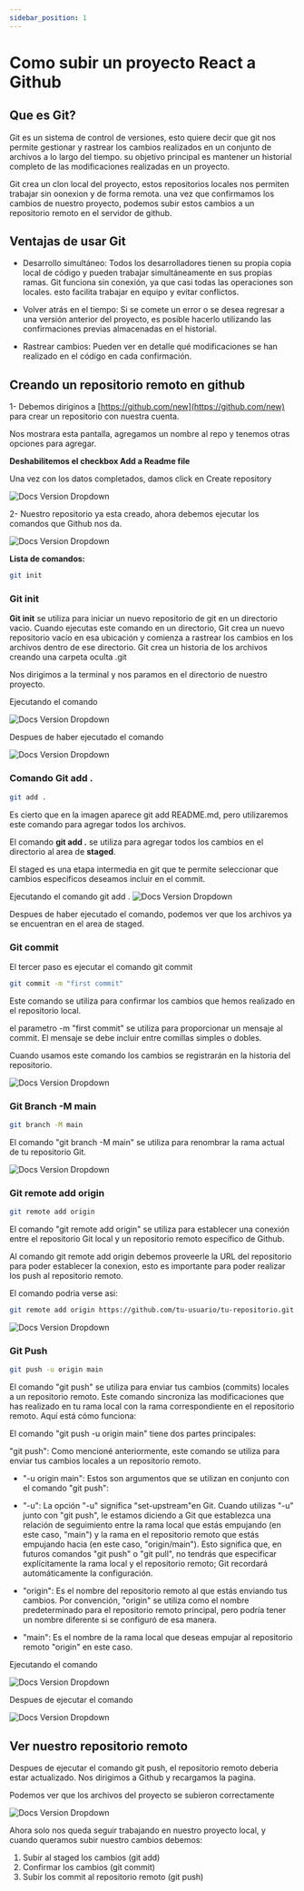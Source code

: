 ```yaml
---
sidebar_position: 1
---
```


# Como subir un proyecto React a Github

## Que es Git?

Git es un sistema de control de versiones, esto quiere decir que git nos permite gestionar y rastrear los cambios realizados en un conjunto de archivos a lo largo del tiempo. su objetivo principal es mantener un historial completo de las modificaciones realizadas en un proyecto.

Git crea un clon local del proyecto, estos repositorios locales nos permiten trabajar sin oonexion y de forma remota. una vez que confirmamos los cambios de nuestro proyecto, podemos subir estos cambios a un repositorio remoto en el servidor de github.

## Ventajas de usar Git

- Desarrollo simultáneo: Todos los desarrolladores tienen su propia copia local de código y pueden trabajar simultáneamente en sus propias ramas. Git funciona sin conexión, ya que casi todas las operaciones son locales. esto facilita trabajar en equipo y evitar conflictos.

- Volver atrás en el tiempo: Si se comete un error o se desea regresar a una versión anterior del proyecto, es posible hacerlo utilizando las confirmaciones previas almacenadas en el historial.

- Rastrear cambios: Pueden ver en detalle qué modificaciones se han realizado en el código en cada confirmación.

<!-- ![Docs Version Dropdown](./img/image1.png) -->

<!-- Add **Markdown or React** files to `src/pages` to create a **standalone page**: -->

<!-- <!-- - `src/pages/index.js` → `localhost:3000/` -->

## Creando un repositorio remoto en github

1- Debemos diriginos a [https://github.com/new](https://github.com/new) para crear un repositorio con nuestra cuenta.

Nos mostrara esta pantalla, agregamos un nombre al repo y tenemos otras opciones para agregar.

**Deshabilitemos el checkbox Add a Readme file**

Una vez con los datos completados, damos click en Create repository

![Docs Version Dropdown](./img/image1.png)

2- Nuestro repositorio ya esta creado, ahora debemos ejecutar los comandos que Github nos da.

![Docs Version Dropdown](./img/image2.png)

**Lista de comandos:**

```bash
git init
```

### Git init

**Git init** se utiliza para iniciar un nuevo repositorio de git en un directorio vacio. Cuando ejecutas este comando en un directorio, Git crea un nuevo repositorio vacío en esa ubicación y comienza a rastrear los cambios en los archivos dentro de ese directorio. Git crea un historia de los archivos creando una carpeta oculta .git

Nos dirigimos a la terminal y nos paramos en el directorio de nuestro proyecto.

Ejecutando el comando

![Docs Version Dropdown](./img/image3.png)

Despues de haber ejecutado el comando

![Docs Version Dropdown](./img/image4.png)

### **Comando Git add .**

```bash
git add .
```

Es cierto que en la imagen aparece git add README.md, pero utilizaremos este comando para agregar todos los archivos.

El comando **git add .** se utiliza para agregar todos los cambios en el directorio al area de **staged**.

El staged es una etapa intermedia en git que te permite seleccionar que cambios especificos deseamos incluir en el commit.

Ejecutando el comando git add .
![Docs Version Dropdown](./img/image5.png)

Despues de haber ejecutado el comando, podemos ver que los archivos ya se encuentran en el area de staged.

### Git commit

El tercer paso es ejecutar el comando git commit

```bash
git commit -m "first commit"
```

Este comando se utiliza para confirmar los cambios que hemos realizado en el repositorio local.

el parametro -m "first commit" se utiliza para proporcionar un mensaje al commit. El mensaje se debe incluir entre comillas simples o dobles.

Cuando usamos este comando los cambios se registrarán en la historia del repositorio.

![Docs Version Dropdown](./img/image6.png)

### Git Branch -M main

```bash
git branch -M main
```

El comando "git branch -M main" se utiliza para renombrar la rama actual de tu repositorio Git.

![Docs Version Dropdown](./img/image7.png)

### Git remote add origin

```bash
git remote add origin
```

El comando "git remote add origin" se utiliza para establecer una conexión entre el repositorio Git local y un repositorio remoto específico de Github.

Al comando git remote add origin debemos proveerle la URL del repositorio para poder establecer la conexion, esto es importante para poder realizar los push al repositorio remoto.

El comando podria verse asi:

```bash
git remote add origin https://github.com/tu-usuario/tu-repositorio.git
```

![Docs Version Dropdown](./img/image8.png)

### Git Push

```bash
git push -u origin main
```

El comando "git push" se utiliza para enviar tus cambios (commits) locales a un repositorio remoto. Este comando sincroniza las modificaciones que has realizado en tu rama local con la rama correspondiente en el repositorio remoto. Aquí está cómo funciona:

El comando "git push -u origin main" tiene dos partes principales:

"git push": Como mencioné anteriormente, este comando se utiliza para enviar tus cambios locales a un repositorio remoto.

- "-u origin main": Estos son argumentos que se utilizan en conjunto con el comando "git push":

- "-u": La opción "-u" significa "set-upstream"en Git. Cuando utilizas "-u" junto con "git push", le estamos diciendo a Git que establezca una relación de seguimiento entre la rama local que estás empujando (en este caso, "main") y la rama en el repositorio remoto que estás empujando hacia (en este caso, "origin/main"). Esto significa que, en futuros comandos "git push" o "git pull", no tendrás que especificar explícitamente la rama local y el repositorio remoto; Git recordará automáticamente la configuración.

- "origin": Es el nombre del repositorio remoto al que estás enviando tus cambios. Por convención, "origin" se utiliza como el nombre predeterminado para el repositorio remoto principal, pero podría tener un nombre diferente si se configuró de esa manera.

- "main": Es el nombre de la rama local que deseas empujar al repositorio remoto "origin" en este caso.

Ejecutando el comando

![Docs Version Dropdown](./img/image9.png)

Despues de ejecutar el comando

![Docs Version Dropdown](./img/image10.png)

## Ver nuestro repositorio remoto

Despues de ejecutar el comando git push, el repositorio remoto deberia estar actualizado. Nos dirigimos a Github y recargamos la pagina.

Podemos ver que los archivos del proyecto se subieron correctamente

![Docs Version Dropdown](./img/image11.png)

Ahora solo nos queda seguir trabajando en nuestro proyecto local, y cuando queramos subir nuestro cambios debemos:

1. Subir al staged los cambios (git add)
2. Confirmar los cambios (git commit)
3. Subir los commit al repositorio remoto (git push)

